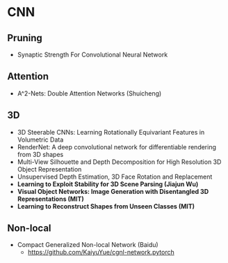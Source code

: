 # CNN

## Pruning
- Synaptic Strength For Convolutional Neural Network

## Attention
- A^2-Nets: Double Attention Networks (Shuicheng)

## 3D
- 3D Steerable CNNs: Learning Rotationally Equivariant Features in Volumetric Data
- RenderNet: A deep convolutional network for differentiable rendering from 3D shapes
- Multi-View Silhouette and Depth Decomposition for High Resolution 3D Object Representation
- Unsupervised Depth Estimation, 3D Face Rotation and Replacement
- **Learning to Exploit Stability for 3D Scene Parsing (Jiajun Wu)**
- **Visual Object Networks: Image Generation with Disentangled 3D Representations (MIT)**
- **Learning to Reconstruct Shapes from Unseen Classes (MIT)**

## Non-local
- Compact Generalized Non-local Network (Baidu)
	- https://github.com/KaiyuYue/cgnl-network.pytorch